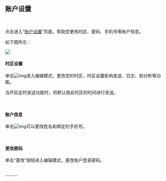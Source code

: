 ## 账户设置

<br> 

点击进入“[账户设置](https://www.mysubmail.com/console/account/settings/)”页面，帮助您更改时区、密码、手机号等账户信息。

如下图所示：

[![](https://libraries.mysubmail.com/public/99040a5a4bb73c0f8ab0495dae84a27f/images/40f0945341e0081c4081316abaa1c049.png)](https://libraries.mysubmail.com/public/99040a5a4bb73c0f8ab0495dae84a27f/images/40f0945341e0081c4081316abaa1c049.png)
 <br>

#### 时区设置

 单击![img](https://libraries.mysubmail.com/public/231de680cfde56988dac798e52977396/images/749e99af9a6b3935c04a57da736566b0.png)进入编辑模式，更改您的时区，时区设置影响发送、日志、和分析等功能。

当开启定时发送功能时，将默认按此时区的时间进行发送。

<br> 

#### 账户信息

单击![img](https://libraries.mysubmail.com/public/231de680cfde56988dac798e52977396/images/749e99af9a6b3935c04a57da736566b0.png)可以更改姓名和绑定的手机号。

 <br>

#### 更改密码

单击“更改”按钮进入编辑模式，更改账户登录密码。

 <br>
------